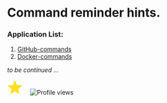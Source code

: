 # Command reminder hints.

### Application List:

1.  [GitHub-commands](./GitHub-commands.txt)
2.  [Docker-commands](./Docker-commands.txt)

_to be continued ..._

<a href='https://stars.github.com/'><img src='https://raw.githubusercontent.com/acervenky/animated-github-badges/master/assets/starbadge.gif' width='35' height='35'></a> 
![Profile views](https://gpvc.arturio.dev/zas-post)
